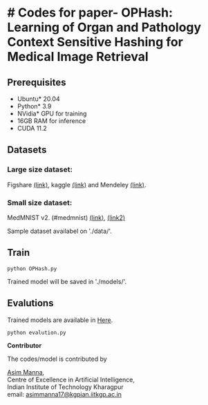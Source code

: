 # # Codes for paper-  OPHash: Learning of Organ and Pathology Context Sensitive Hashing for Medical Image Retrieval


## Prerequisites
* Ubuntu\* 20.04
* Python\* 3.9
* NVidia\* GPU for training
* 16GB RAM for inference
* CUDA 11.2


## Datasets
### Large size dataset:
  Figshare [(link)](https://figshare.com/articles/dataset/brain_tumor_dataset/1512427/5), kaggle [(link)](https://www.kaggle.com/datasets/aryashah2k/breast-ultrasound-images-dataset) and Mendeley [(link)](https://data.mendeley.com/datasets/rscbjbr9sj/2).
### Small size dataset:
MedMNIST v2. (#medmnist) [(link)](https://zenodo.org/record/6496656), [(link2)](https://medmnist.com/)


Sample dataset availabel on './data/'.

## Train
```
python OPHash.py
```
Trained model will be saved in './models/'.

## Evalutions
Trained models are available in [Here](https://iitkgpacin-my.sharepoint.com/:f:/g/personal/asimmanna17_kgpian_iitkgp_ac_in/EjehZrRXBR1BvVr6LGArxv8BLO9YOW2eZNgyRdLS4FSEgg?e=H5b75o).
```
python evalution.py
```


**Contributor**

The codes/model is contributed  by

<a href="https://www.linkedin.com/in/asimmanna17/">Asim Manna</a>, </br>
Centre of Excellence in Artificial Intelligence, </br>
Indian Institute of Technology Kharagpur </br>
email: asimmanna17@kgpian.iitkgp.ac.in </br> 

